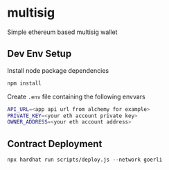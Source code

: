 # multisig
Simple ethereum based multisig wallet

## Dev Env Setup
Install node package dependencies
```bash
npm install
```

Create `.env` file containing the following envvars
```bash
API_URL=<app api url from alchemy for example>
PRIVATE_KEY=<your eth account private key>
OWNER_ADDRESS=<your eth account address>
```

## Contract Deployment
```
npx hardhat run scripts/deploy.js --network goerli
```
